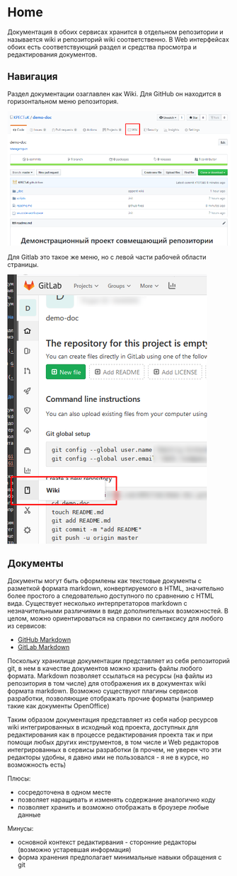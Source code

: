 # Home

Документация в обоих сервисах хранится в отдельном репозитории и называется wiki и репозиторий wiki соответственно. В Web интерфейсах обоих есть соответствующий раздел и средства просмотра и редактирования документов.

## Навигация

Раздел документации озаглавлен как Wiki. Для GitHub он находится в горизонтальном меню репозитория.  

![](./github-wiki.png)

Для Gitlab это такое же меню, но с левой части рабочей области страницы.

![](./gitlab-wiki.png)


## Документы

Документы могут быть оформлены как текстовые документы с разметкой формата markdown, конвертируемого в HTML, значительно более простого а следовательно доступного по сравнению с HTML вида. Существует несколько интерпретаторов markdown с незначительными различиями в виде дополнительных возможностей. В целом, можно ориентироваться на справки по синтаксису для любого из сервисов:

- [GitHub Markdown](https://guides.github.com/features/mastering-markdown/)
- [GitLab Markdown](https://docs.gitlab.com/ee/user/markdown.html)

Поскольку хранилище документации представляет из себя репозиторий git, в нем в качестве документов можно хранить файлы любого формата. Markdown позволяет ссылаться на ресурсы (на файлы из репозитория в том числе) для отображения их в документах wiki формата markdown. Возможно существуют плагины сервисов разработки, позволяющие отображать прочие форматы (например такие как документы OpenOffice)

Таким образом документация представляет из себя набор ресурсов wiki интегрированных в исходный код проекта, доступных для редактирования как в процессе редактирования проекта так и при помощи любых других инструментов, в том числе и Web редакторов интегрированных в сервисы разработки (в прочем, не уверен что эти редакторы удобны, я давно ими не пользовался - я не в курсе, но возможность есть)

Плюсы: 

- сосредоточена в одном месте
- позволяет наращивать и изменять содержание аналогично коду
- позволяет хранить и возможно отображать в броузере любые данные

Минусы:

- основной контекст редактирвания - сторонние редакторы (возможно устаревшая информация)
- форма хранения предполагает минимальные навыки обращения с git